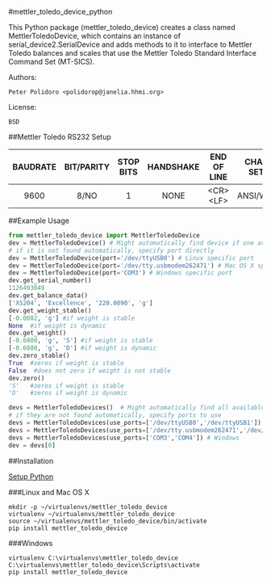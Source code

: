 #mettler_toledo_device_python

This Python package (mettler\_toledo\_device) creates a class named
MettlerToledoDevice, which contains an instance of
serial\_device2.SerialDevice and adds methods to it to interface to
Mettler Toledo balances and scales that use the Mettler Toledo
Standard Interface Command Set (MT-SICS).

Authors:

    Peter Polidoro <polidorop@janelia.hhmi.org>

License:

    BSD

##Mettler Toledo RS232 Setup

| BAUDRATE | BIT/PARITY | STOP BITS | HANDSHAKE | END OF LINE  | CHAR SET | CONTINUOUS MODE |
| :-:      | :-:        | :-:       | :-:       | :-:          | :-:      | :-:             |
| 9600     | 8/NO       | 1         | NONE      | \<CR\>\<LF\> | ANSI/WIN | OFF             |

##Example Usage


```python
from mettler_toledo_device import MettlerToledoDevice
dev = MettlerToledoDevice() # Might automatically find device if one available
# if it is not found automatically, specify port directly
dev = MettlerToledoDevice(port='/dev/ttyUSB0') # Linux specific port
dev = MettlerToledoDevice(port='/dev/tty.usbmodem262471') # Mac OS X specific port
dev = MettlerToledoDevice(port='COM3') # Windows specific port
dev.get_serial_number()
1126493049
dev.get_balance_data()
['XS204', 'Excellence', '220.0090', 'g']
dev.get_weight_stable()
[-0.0082, 'g'] #if weight is stable
None  #if weight is dynamic
dev.get_weight()
[-0.6800, 'g', 'S'] #if weight is stable
[-0.6800, 'g', 'D'] #if weight is dynamic
dev.zero_stable()
True  #zeros if weight is stable
False  #does not zero if weight is not stable
dev.zero()
'S'   #zeros if weight is stable
'D'   #zeros if weight is dynamic
```

```python
devs = MettlerToledoDevices()  # Might automatically find all available devices
# if they are not found automatically, specify ports to use
devs = MettlerToledoDevices(use_ports=['/dev/ttyUSB0','/dev/ttyUSB1']) # Linux
devs = MettlerToledoDevices(use_ports=['/dev/tty.usbmodem262471','/dev/tty.usbmodem262472']) # Mac OS X
devs = MettlerToledoDevices(use_ports=['COM3','COM4']) # Windows
dev = devs[0]
```

##Installation

[Setup Python](https://github.com/janelia-pypi/python_setup)

###Linux and Mac OS X

```shell
mkdir -p ~/virtualenvs/mettler_toledo_device
virtualenv ~/virtualenvs/mettler_toledo_device
source ~/virtualenvs/mettler_toledo_device/bin/activate
pip install mettler_toledo_device
```

###Windows

```shell
virtualenv C:\virtualenvs\mettler_toledo_device
C:\virtualenvs\mettler_toledo_device\Scripts\activate
pip install mettler_toledo_device
```
